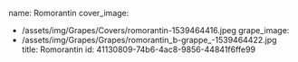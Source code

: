 name: Romorantin
cover_image:
  - /assets/img/Grapes/Covers/romorantin-1539464416.jpeg
grape_image:
  - /assets/img/Grapes/Grapes/romorantin_b-grappe_-1539464422.jpg
title: Romorantin
id: 41130809-74b6-4ac8-9856-44841f6ffe99

